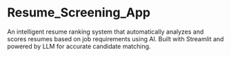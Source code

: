 # Resume_Screening_App
An intelligent resume ranking system that automatically analyzes and scores resumes based on job requirements using AI. Built with Streamlit and powered by LLM for accurate candidate matching.
